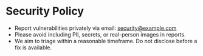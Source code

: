 # Security Policy

- Report vulnerabilities privately via email: security@example.com
- Please avoid including PII, secrets, or real-person images in reports.
- We aim to triage within a reasonable timeframe. Do not disclose before a fix is available.
